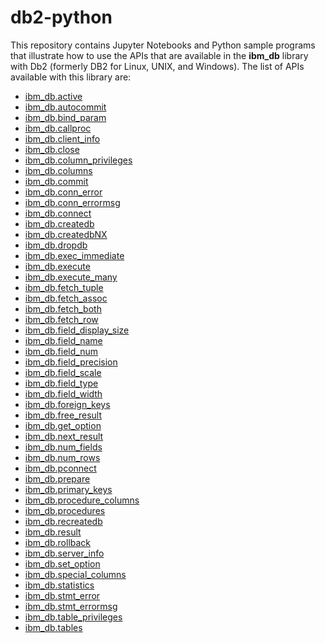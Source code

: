 # db2-python
This repository contains Jupyter Notebooks and Python sample programs that illustrate how to use the APIs that are available in the <b>ibm_db</b> library with Db2 (formerly DB2 for Linux, UNIX, and Windows). The list of APIs available with this library are:

<ul>
  <li><a href="http://htmlpreview.github.io/?https://github.com/IBM/db2-python/blob/master/HTML_Documentation/ibm_db-active.html">ibm_db.active</a></li>
  <li><a href="http://htmlpreview.github.io/?https://github.com/IBM/db2-python/blob/master/HTML_Documentation/ibm_db-autocommit.html">ibm_db.autocommit</a></li>
  <li><a href="http://htmlpreview.github.io/?https://github.com/IBM/db2-python/blob/master/HTML_Documentation/ibm_db-bind_param.html">ibm_db.bind_param</a></li>
  <li><a href="http://htmlpreview.github.io/?https://github.com/IBM/db2-python/blob/master/HTML_Documentation/ibm_db-callproc.html">ibm_db.callproc</a></li>
  <li><a href="http://htmlpreview.github.io/?https://github.com/IBM/db2-python/blob/master/HTML_Documentation/ibm_db-client_info.html">ibm_db.client_info</a></li>
  <li><a href="http://htmlpreview.github.io/?https://github.com/IBM/db2-python/blob/master/HTML_Documentation/ibm_db-close.html">ibm_db.close</a></li>
  <li><a href="http://htmlpreview.github.io/?https://github.com/IBM/db2-python/blob/master/HTML_Documentation/ibm_db-column_privileges.html">ibm_db.column_privileges</a></li>
  <li><a href="http://htmlpreview.github.io/?https://github.com/IBM/db2-python/blob/master/HTML_Documentation/ibm_db-columns.html">ibm_db.columns</a></li>
  <li><a href="http://htmlpreview.github.io/?https://github.com/IBM/db2-python/blob/master/HTML_Documentation/ibm_db-commit.html">ibm_db.commit</a></li>
  <li><a href="http://htmlpreview.github.io/?https://github.com/IBM/db2-python/blob/master/HTML_Documentation/ibm_db-conn_error.html">ibm_db.conn_error</a></li>
  <li><a href="http://htmlpreview.github.io/?https://github.com/IBM/db2-python/blob/master/HTML_Documentation/ibm_db-conn_errormsg.html">ibm_db.conn_errormsg</a></li>
  <li><a href="http://htmlpreview.github.io/?https://github.com/IBM/db2-python/blob/master/HTML_Documentation/ibm_db-connect.html">ibm_db.connect</a></li>
  <li><a href="http://htmlpreview.github.io/?https://github.com/IBM/db2-python/blob/master/HTML_Documentation/ibm_db-createdb.html">ibm_db.createdb</a></li>
  <li><a href="http://htmlpreview.github.io/?https://github.com/IBM/db2-python/blob/master/HTML_Documentation/ibm_db-createdbNX.html">ibm_db.createdbNX</a></li>
  <li><a href="http://htmlpreview.github.io/?https://github.com/IBM/db2-python/blob/master/HTML_Documentation/ibm_db-dropdb.html">ibm_db.dropdb</a></li>
  <li><a href="http://htmlpreview.github.io/?https://github.com/IBM/db2-python/blob/master/HTML_Documentation/ibm_db-exec_immediate.html">ibm_db.exec_immediate</a></li>
  <li><a href="http://htmlpreview.github.io/?https://github.com/IBM/db2-python/blob/master/HTML_Documentation/ibm_db-execute.html">ibm_db.execute</a></li>
  <li><a href="http://htmlpreview.github.io/?https://github.com/IBM/db2-python/blob/master/HTML_Documentation/ibm_db-execute_many.html">ibm_db.execute_many</a></li>
  <li><a href="http://htmlpreview.github.io/?https://github.com/IBM/db2-python/blob/master/HTML_Documentation/ibm_db-fetch_tuple.html">ibm_db.fetch_tuple</a></li>
  <li><a href="http://htmlpreview.github.io/?https://github.com/IBM/db2-python/blob/master/HTML_Documentation/ibm_db-fetch_assoc.html">ibm_db.fetch_assoc</a></li>
  <li><a href="http://htmlpreview.github.io/?https://github.com/IBM/db2-python/blob/master/HTML_Documentation/ibm_db-fetch_both.html">ibm_db.fetch_both</a></li>
  <li><a href="http://htmlpreview.github.io/?https://github.com/IBM/db2-python/blob/master/HTML_Documentation/ibm_db-fetch_row.html">ibm_db.fetch_row</a></li>
  <li><a href="http://htmlpreview.github.io/?https://github.com/IBM/db2-python/blob/master/HTML_Documentation/ibm_db-field_display_size.html">ibm_db.field_display_size</a></li>
  <li><a href="http://htmlpreview.github.io/?https://github.com/IBM/db2-python/blob/master/HTML_Documentation/ibm_db-field_name.html">ibm_db.field_name</a></li>
  <li><a href="http://htmlpreview.github.io/?https://github.com/IBM/db2-python/blob/master/HTML_Documentation/ibm_db-field_num.html">ibm_db.field_num</a></li>
  <li><a href="http://htmlpreview.github.io/?https://github.com/IBM/db2-python/blob/master/HTML_Documentation/ibm_db-field_precision.html">ibm_db.field_precision</a></li>
  <li><a href="http://htmlpreview.github.io/?https://github.com/IBM/db2-python/blob/master/HTML_Documentation/ibm_db-field_scale.html">ibm_db.field_scale</a></li>
  <li><a href="http://htmlpreview.github.io/?https://github.com/IBM/db2-python/blob/master/HTML_Documentation/ibm_db-field_type.html">ibm_db.field_type</a></li>
  <li><a href="http://htmlpreview.github.io/?https://github.com/IBM/db2-python/blob/master/HTML_Documentation/ibm_db-field_width.html">ibm_db.field_width</a></li>
  <li><a href="http://htmlpreview.github.io/?https://github.com/IBM/db2-python/blob/master/HTML_Documentation/ibm_db-foreign_keys.html">ibm_db.foreign_keys</a></li>
  <li><a href="http://htmlpreview.github.io/?https://github.com/IBM/db2-python/blob/master/HTML_Documentation/ibm_db-free_result.html">ibm_db.free_result</a></li>
  <li><a href="http://htmlpreview.github.io/?https://github.com/IBM/db2-python/blob/master/HTML_Documentation/ibm_db-get_option.html">ibm_db.get_option</a></li>
  <li><a href="http://htmlpreview.github.io/?https://github.com/IBM/db2-python/blob/master/HTML_Documentation/ibm_db-next_result.html">ibm_db.next_result</a></li>
  <li><a href="http://htmlpreview.github.io/?https://github.com/IBM/db2-python/blob/master/HTML_Documentation/ibm_db-num_fields.html">ibm_db.num_fields</a></li>
  <li><a href="http://htmlpreview.github.io/?https://github.com/IBM/db2-python/blob/master/HTML_Documentation/ibm_db-num_rows.html">ibm_db.num_rows</a></li>
  <li><a href="http://htmlpreview.github.io/?https://github.com/IBM/db2-python/blob/master/HTML_Documentation/ibm_db-pconnect.html">ibm_db.pconnect</a></li>
  <li><a href="http://htmlpreview.github.io/?https://github.com/IBM/db2-python/blob/master/HTML_Documentation/ibm_db-prepare.html">ibm_db.prepare</a></li>
  <li><a href="http://htmlpreview.github.io/?https://github.com/IBM/db2-python/blob/master/HTML_Documentation/ibm_db-primary_keys.html">ibm_db.primary_keys</a></li>
  <li><a href="http://htmlpreview.github.io/?https://github.com/IBM/db2-python/blob/master/HTML_Documentation/ibm_db-procedure_columns.html">ibm_db.procedure_columns</a></li>
  <li><a href="http://htmlpreview.github.io/?https://github.com/IBM/db2-python/blob/master/HTML_Documentation/ibm_db-procedures.html">ibm_db.procedures</a></li>
  <li><a href="http://htmlpreview.github.io/?https://github.com/IBM/db2-python/blob/master/HTML_Documentation/ibm_db-recreatedb.html">ibm_db.recreatedb</a></li>
  <li><a href="http://htmlpreview.github.io/?https://github.com/IBM/db2-python/blob/master/HTML_Documentation/ibm_db-result.html">ibm_db.result</a></li>
  <li><a href="http://htmlpreview.github.io/?https://github.com/IBM/db2-python/blob/master/HTML_Documentation/ibm_db-rollback.html">ibm_db.rollback</a></li>
  <li><a href="http://htmlpreview.github.io/?https://github.com/IBM/db2-python/blob/master/HTML_Documentation/ibm_db-server_info.html">ibm_db.server_info</a></li>
  <li><a href="http://htmlpreview.github.io/?https://github.com/IBM/db2-python/blob/master/HTML_Documentation/ibm_db-set_option.html">ibm_db.set_option</a></li>
  <li><a href="http://htmlpreview.github.io/?https://github.com/IBM/db2-python/blob/master/HTML_Documentation/ibm_db-special_columns.html">ibm_db.special_columns</a></li>
  <li><a href="http://htmlpreview.github.io/?https://github.com/IBM/db2-python/blob/master/HTML_Documentation/ibm_db-statistics.html">ibm_db.statistics</a></li>
  <li><a href="http://htmlpreview.github.io/?https://github.com/IBM/db2-python/blob/master/HTML_Documentation/ibm_db-stmt_error.html">ibm_db.stmt_error</a></li>
  <li><a href="http://htmlpreview.github.io/?https://github.com/IBM/db2-python/blob/master/HTML_Documentation/ibm_db-stmt_errormsg.html">ibm_db.stmt_errormsg</a></li>
  <li><a href="http://htmlpreview.github.io/?https://github.com/IBM/db2-python/blob/master/HTML_Documentation/ibm_db-table_privileges.html">ibm_db.table_privileges</a></li>
  <li><a href="http://htmlpreview.github.io/?https://github.com/IBM/db2-python/blob/master/HTML_Documentation/ibm_db-tables.html">ibm_db.tables</a></li>
</ul>
